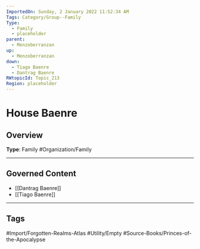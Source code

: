 ```yaml
---
ImportedOn: Sunday, 2 January 2022 11:52:34 AM
Tags: Category/Group--Family
Type:
  - Family
  - placeholder
parent:
  - Menzoberranzan
up:
  - Menzoberranzan
down:
  - Tiago Baenre
  - Dantrag Baenre
RWtopicId: Topic_213
Region: placeholder
---
```

# House Baenre
## Overview
**Type**: Family
#Organization/Family

---
## Governed Content
- [[Dantrag Baenre]]
- [[Tiago Baenre]]


---
## Tags
#Import/Forgotten-Realms-Atlas #Utility/Empty #Source-Books/Princes-of-the-Apocalypse

